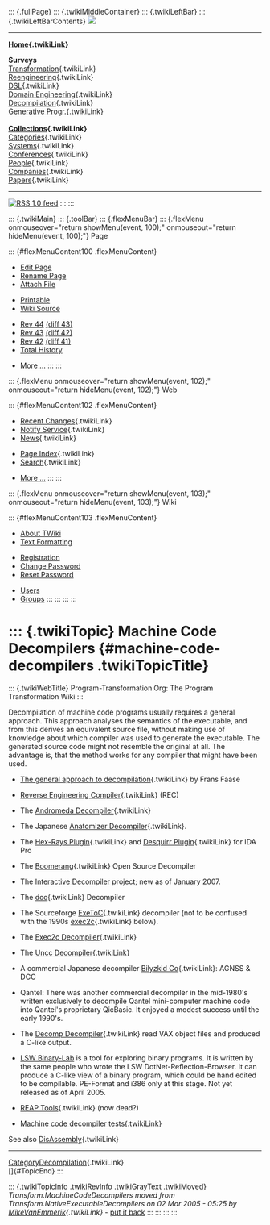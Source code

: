 ::: {.fullPage}
::: {.twikiMiddleContainer}
::: {.twikiLeftBar}
::: {.twikiLeftBarContents}
![](../pub/transformation.gif)

------------------------------------------------------------------------

**[Home](WebHome){.twikiLink}**

**Surveys**\
[Transformation](ProgramTransformation){.twikiLink}\
[Reengineering](ReengineeringWiki){.twikiLink}\
[DSL](DomainSpecificLanguages){.twikiLink}\
[Domain Engineering](DomainEngineering){.twikiLink}\
[Decompilation](DeCompilation){.twikiLink}\
[Generative Progr.](GenerativeProgrammingWiki){.twikiLink}\
\
**[Collections](CategoryCollection){.twikiLink}**\
[Categories](CategoryCategory){.twikiLink}\
[Systems](TransformationSystems){.twikiLink}\
[Conferences](TransformationConferences){.twikiLink}\
[People](TransformationPeople){.twikiLink}\
[Companies](TransformationCompanies){.twikiLink}\
[Papers](CategoryPaper){.twikiLink}

------------------------------------------------------------------------

[![](../pub/rss.gif "RSS 1.0 feed")](WebRss@skin=rss)
:::
:::

::: {.twikiMain}
::: {.toolBar}
::: {.flexMenuBar}
::: {.flexMenu onmouseover="return showMenu(event, 100);" onmouseout="return hideMenu(event, 100);"}
Page

::: {#flexMenuContent100 .flexMenuContent}
-   [Edit
    Page](http://www.program-transformation.org/edit/Transform/MachineCodeDecompilers?t=1536826291)
-   [Rename
    Page](http://www.program-transformation.org/rename/Transform/MachineCodeDecompilers)
-   [Attach
    File](http://www.program-transformation.org/attach/Transform/MachineCodeDecompilers)

<!-- -->

-   [Printable](http://www.program-transformation.org/view/Transform/MachineCodeDecompilers?skin=print.pattern)
-   [Wiki
    Source](http://www.program-transformation.org/view/Transform/MachineCodeDecompilers?skin=text&raw=on&contenttype=text/plain)

<!-- -->

-   [Rev
    44](http://www.program-transformation.org/view/Transform/MachineCodeDecompilers?rev=1.44)
    [(diff 43)](http://www.program-transformation.org/rdiff/Transform/MachineCodeDecompilers?rev1=1.44&rev2=1.43)
-   [Rev
    43](http://www.program-transformation.org/view/Transform/MachineCodeDecompilers?rev=1.43)
    [(diff 42)](http://www.program-transformation.org/rdiff/Transform/MachineCodeDecompilers?rev1=1.43&rev2=1.42)
-   [Rev
    42](http://www.program-transformation.org/view/Transform/MachineCodeDecompilers?rev=1.42)
    [(diff 41)](http://www.program-transformation.org/rdiff/Transform/MachineCodeDecompilers?rev1=1.42&rev2=1.41)
-   [Total
    History](http://www.program-transformation.org/rdiff/Transform/MachineCodeDecompilers)

<!-- -->

-   [More
    \...](http://www.program-transformation.org/oops/Transform/MachineCodeDecompilers?template=oopsmore&param1=1.44&param2=1.44)
:::
:::

::: {.flexMenu onmouseover="return showMenu(event, 102);" onmouseout="return hideMenu(event, 102);"}
Web

::: {#flexMenuContent102 .flexMenuContent}
-   [Recent Changes](WebChanges){.twikiLink}
-   [Notify Service](WebNotify){.twikiLink}
-   [News](WebNews){.twikiLink}

<!-- -->

-   [Page Index](WebIndex){.twikiLink}
-   [Search](WebSearch){.twikiLink}

<!-- -->

-   [More
    \...](http://www.program-transformation.org/oops/Transform/MachineCodeDecompilers?template=oopsmore&param1=1.44&param2=1.44)
:::
:::

::: {.flexMenu onmouseover="return showMenu(event, 103);" onmouseout="return hideMenu(event, 103);"}
Wiki

::: {#flexMenuContent103 .flexMenuContent}
-   [About
    TWiki](http://www.program-transformation.org/view/TWiki/WebHome)
-   [Text
    Formatting](http://www.program-transformation.org/view/TWiki/TextFormattingRules)

<!-- -->

-   [Registration](http://www.program-transformation.org/view/TWiki/TWikiRegistration)
-   [Change
    Password](http://www.program-transformation.org/view/TWiki/ChangePassword)
-   [Reset
    Password](http://www.program-transformation.org/view/TWiki/ResetPassword)

<!-- -->

-   [Users](http://www.program-transformation.org/view/Main/TWikiUsers)
-   [Groups](http://www.program-transformation.org/view/Main/TWikiGroups)
:::
:::
:::
:::

::: {.twikiTopic}
Machine Code Decompilers {#machine-code-decompilers .twikiTopicTitle}
========================

::: {.twikiWebTitle}
Program-Transformation.Org: The Program Transformation Wiki
:::

Decompilation of machine code programs usually requires a general
approach. This approach analyses the semantics of the executable, and
from this derives an equivalent source file, without making use of
knowledge about which compiler was used to generate the executable. The
generated source code might not resemble the original at all. The
advantage is, that the method works for any compiler that might have
been used.

-   [The general approach to decompilation](FransFaase){.twikiLink} by
    Frans Faase

<!-- -->

-   [Reverse Engineering
    Compiler](ReverseEngineeringCompiler){.twikiLink} (REC)

<!-- -->

-   The [Andromeda Decompiler](AndromedaDecompiler){.twikiLink}

<!-- -->

-   The Japanese [Anatomizer
    Decompiler](AnatomizerDecompiler){.twikiLink}.

<!-- -->

-   The [Hex-Rays Plugin](Hex-RaysPlugin){.twikiLink} and [Desquirr
    Plugin](DesquirrPlugin){.twikiLink} for IDA Pro

<!-- -->

-   The [Boomerang](DecompilationBoomerang){.twikiLink} Open Source
    Decompiler

<!-- -->

-   The [Interactive Decompiler](http://sourceforge.net/projects/idc/)
    project; new as of January 2007.

<!-- -->

-   The [dcc](DccDecompiler){.twikiLink} Decompiler

<!-- -->

-   The Sourceforge [ExeToC](ExeToC){.twikiLink} decompiler (not to be
    confused with the 1990s [exec2c](Exec2cDecompiler){.twikiLink}
    below).

<!-- -->

-   The [Exec2c Decompiler](Exec2cDecompiler){.twikiLink}

<!-- -->

-   The [Uncc Decompiler](UnccDecompiler){.twikiLink}

<!-- -->

-   A commercial Japanese decompiler [Bilyzkid
    Co](BilyzKid){.twikiLink}: AGNSS & DCC

<!-- -->

-   Qantel: There was another commercial decompiler in the mid-1980\'s
    written exclusively to decompile Qantel mini-computer machine code
    into Qantel\'s proprietary QicBasic. It enjoyed a modest success
    until the early 1990\'s.

<!-- -->

-   The [Decomp Decompiler](DecompDecompiler){.twikiLink} read VAX
    object files and produced a C-like output.

<!-- -->

-   [LSW
    Binary-Lab](http://www.lesser-software.com/en/content/products/LSW_Binary_Lab/LSW_Binary_Lab.htm)
    is a tool for exploring binary programs. It is written by the same
    people who wrote the LSW DotNet-Reflection-Browser. It can produce a
    C-like view of a binary program, which could be hand edited to be
    compilable. PE-Format and i386 only at this stage. Not yet released
    as of April 2005.

<!-- -->

-   [REAP Tools](ReapTools){.twikiLink} (now dead?)

<!-- -->

-   [Machine code decompiler
    tests](MachineCodeDecompilerTests){.twikiLink}

See also [DisAssembly](DisAssembly){.twikiLink}

------------------------------------------------------------------------

[CategoryDecompilation](CategoryDecompilation){.twikiLink}\
[]{#TopicEnd}
:::

::: {.twikiTopicInfo .twikiRevInfo .twikiGrayText .twikiMoved}
*Transform.MachineCodeDecompilers moved from
Transform.NativeExecutableDecompilers on 02 Mar 2005 - 05:25 by
[MikeVanEmmerik](../Main/MikeVanEmmerik){.twikiLink}* - [put it
back](http://www.program-transformation.org/rename/Transform/MachineCodeDecompilers?newweb=Transform&newtopic=NativeExecutableDecompilers&confirm=on "Click to move topic back to previous location, with option to change references.")
:::
:::
:::
:::
